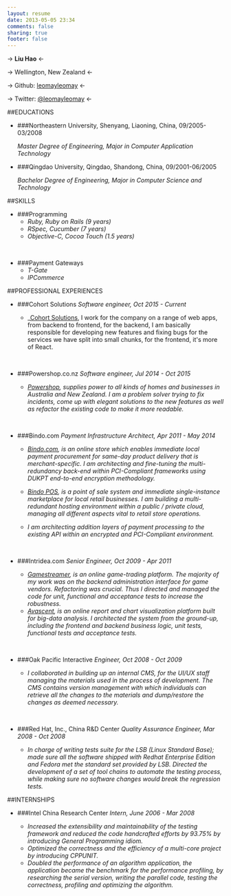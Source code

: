 ```yaml
---
layout: resume
date: 2013-05-05 23:34
comments: false
sharing: true
footer: false
---
```


-> **Liu Hao** <-

-> Wellington, New Zealand <-

-> Github: [leomayleomay](https://github.com/leomayleomay) <-

-> Twitter: [@leomayleomay](https://twitter.com/leomayleomay) <-


##EDUCATIONS

* ###Northeastern University, Shenyang, Liaoning, China, 09/2005-03/2008

	_Master Degree of Engineering, Major in Computer Application Technology_

* ###Qingdao University, Qingdao, Shandong, China, 09/2001-06/2005

	_Bachelor Degree of Engineering, Major in Computer Science and Technology_


##SKILLS

* ###Programming
	* _Ruby, Ruby on Rails (9 years)_
	* _RSpec, Cucumber (7 years)_
	* _Objective-C, Cocoa Touch (1.5 years)_

<br>

* ###Payment Gateways
	* _T-Gate_
	* _IPCommerce_

##PROFESSIONAL EXPERIENCES

* ###Cohort Solutions
_Software engineer, Oct 2015 - Current_

	* _[Cohort Solutions](http://www.cohortsolutions.com/), I work for the company on a range of web apps, from backend to frontend, for the backend, I am basically responsible for developing new features and fixing bugs for the services we have split into small chunks, for the frontend, it's more of React.

<br>


* ###Powershop.co.nz
_Software engineer, Jul 2014 - Oct 2015_

	* _[Powershop](http://www.powershop.co.nz/), supplies power to all kinds of homes and businesses in Australia and New Zealand. I am a problem solver trying to fix incidents, come up with elegant solutions to the new features as well as refactor the existing code to make it more readable._

<br>


* ###Bindo.com
_Payment Infrastructure Architect, Apr 2011 - May 2014_

	* _[Bindo.com](http://www.bindo.com/), is an online store which enables immediate local payment procurement for same-day product delivery that is merchant-specific. I am architecting and fine-tuning the multi-redundancy back-end within PCI-Compliant frameworks using DUKPT end-to-end encryption methodology._

	* _[Bindo POS](https://itunes.apple.com/us/app/bindo-pos/id550740615?mt=8), is a point of sale system and immediate single-instance marketplace for local retail businesses. I am building a multi-redundant hosting environment within a public / private cloud, managing all different aspects vital to retail store operations._
	* _I am architecting addition layers of payment processing to the existing API within an encrypted and PCI-Compliant environment._

<br>

* ###Intridea.com
_Senior Engineer, Oct 2009 - Apr 2011_

	* _[Gamestreamer](https://www.gamestreamer.com), is an online game-trading platform. The majority of my work was on the backend administration interface for game vendors. Refactoring was crucial. Thus I directed and managed the code for unit, functional and acceptance tests to increase the robustness._
	* _[Avascent](https://050.avascent.com/), is an online report and chart visualization platform built for big-data analysis. I architected the system from the ground-up, including the frontend and backend business logic, unit tests, functional tests and acceptance tests._

<br>

* ###Oak Pacific Interactive
_Engineer, Oct 2008 - Oct 2009_

	* _I collaborated in building up an internal CMS, for the UI/UX staff managing the materials used in the process of development. The CMS contains version management with which individuals can retrieve all the changes to the materials and dump/restore the changes as deemed necessary._

<br>

* ###Red Hat, Inc., China R&D Center
_Quality Assurance Engineer, Mar 2008 - Oct 2008_

	* _In charge of writing tests suite for the LSB (Linux Standard Base); made sure all the software shipped with Redhat Enterprise Edition and Fedora met the standard set provided by LSB.
Directed the development of a set of tool chains to automate the testing process, while making sure no software changes would break the regression tests._

##INTERNSHIPS

* ###Intel China Research Center
_Intern, June 2006 - Mar 2008_

	* _Increased the extensibility and maintainability of the testing framework and reduced the code handcrafted efforts by 93.75% by introducing General Programming idiom._
	* _Optimized the correctness and the efficiency of a multi-core project by introducing CPPUNIT._
	* _Doubled the performance of an algorithm application, the application became the benchmark for the performance profiling, by researching the serial version, writing the parallel code, testing the correctness, profiling and optimizing the algorithm._
